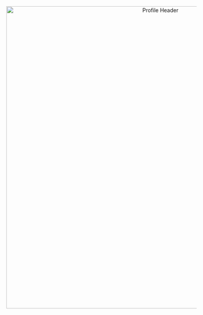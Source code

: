 <div align="center">
  <picture>
    <source media="(prefers-color-scheme: dark)" srcset="header.svg">
    <source media="(prefers-color-scheme: light)" srcset="header.svg">
    <img alt="Profile Header" src="header.svg" width="800">
  </picture>
</div>